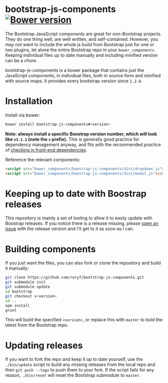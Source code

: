 # bootstrap-js-components [![Bower version](https://badge.fury.io/bo/bootstrap-js-components.svg)](http://badge.fury.io/bo/bootstrap-js-components)

The Bootstrap JavaScript components are great for non-Bootstrap projects. They do one thing well, are well written, and self-contained. However, you may not want to include the whole js build from Bootstrap just for one or two plugins, let alone the entire Bootstrap repo in your `bower_components`. Keeping individual files up to date manually and including minified version can be a chore.

bootstrap-js-components is a bower package that contains just the JavaScript components, in individual files, both in source form and minified with source maps. It provides every bootstrap version since `2.2.0`.

# Installation

Install via bower:

```sh
bower install bootstrap-js-components#<version>
```

**Note: always install a specific Boostrap version number, which will look like `v3.1.1` (note the `v` prefix).** This is generally good practice for dependency management anyway, and fits with the recommended practice of [checking in front-end dependencies](http://addyosmani.com/blog/checking-in-front-end-dependencies/).

Reference the relevant components:

```html
<script src="bower_components/boostrap-js-components/dist/dropdown.js"></script>
<script src="bower_components/boostrap-js-components/dist/modal.js"></script>
```

# Keeping up to date with Boostrap releases

This repository is mainly a set of tooling to allow it to easily update with Boostrap releases. If you notice there is a release missing, please [open an issue](https://github.com/roryf/bootstrap-js-components/issues/new) with the release version and I'll get to it as soon as I can.

# Building components

If you just want the files, you can also fork or clone the repository and build it manually:

```sh
git clone https://github.com/roryf/bootstrap-js-components.git
git submodule init
git submodule update
cd bootstrap
git checkout v<version>
cd ..
npm install
grunt
```

This will build the specified `<version>`, or replace this with `master` to buld the latest from the Bootstrap repo.

# Updating releases

If you want to fork the repo and keep it up to date yourself, use the `./bin/update` script to build any missing releases from the local repo and then `git push --tags` to push them to your fork. If the script fails for any reason, `./bin/reset` will reset the Bootstrap submodule to `master`.
